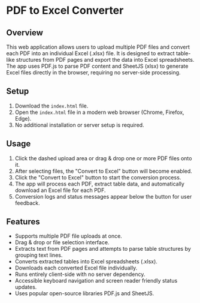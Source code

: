 # PDF to Excel Converter

## Overview
This web application allows users to upload multiple PDF files and convert each PDF into an individual Excel (.xlsx) file. It is designed to extract table-like structures from PDF pages and export the data into Excel spreadsheets. The app uses PDF.js to parse PDF content and SheetJS (xlsx) to generate Excel files directly in the browser, requiring no server-side processing.

## Setup
1. Download the `index.html` file.
2. Open the `index.html` file in a modern web browser (Chrome, Firefox, Edge).
3. No additional installation or server setup is required.

## Usage
1. Click the dashed upload area or drag & drop one or more PDF files onto it.
2. After selecting files, the "Convert to Excel" button will become enabled.
3. Click the "Convert to Excel" button to start the conversion process.
4. The app will process each PDF, extract table data, and automatically download an Excel file for each PDF.
5. Conversion logs and status messages appear below the button for user feedback.

## Features
- Supports multiple PDF file uploads at once.
- Drag & drop or file selection interface.
- Extracts text from PDF pages and attempts to parse table structures by grouping text lines.
- Converts extracted tables into Excel spreadsheets (.xlsx).
- Downloads each converted Excel file individually.
- Runs entirely client-side with no server dependency.
- Accessible keyboard navigation and screen reader friendly status updates.
- Uses popular open-source libraries PDF.js and SheetJS.

```